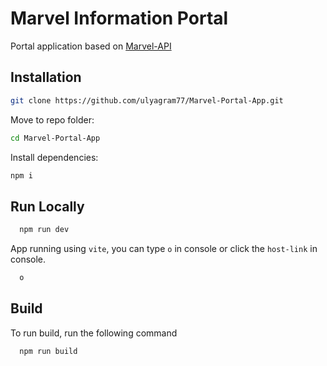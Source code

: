 # Marvel Information Portal

Portal application based on [Marvel-API](https://developer.marvel.com/)

## Installation

```bash
git clone https://github.com/ulyagram77/Marvel-Portal-App.git
```

Move to repo folder:

```bash
cd Marvel-Portal-App
```

Install dependencies:

```bash
npm i
```

## Run Locally

```bash
  npm run dev
```

App running using `vite`, you can type `o` in console or click the `host-link` in console.

```bash
  o
```

## Build

To run build, run the following command

```bash
  npm run build
```
